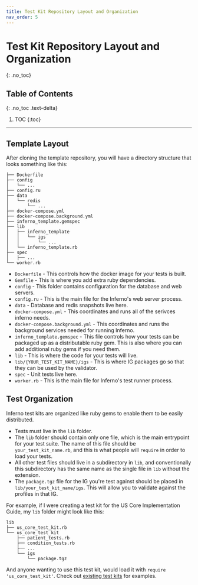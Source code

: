 ```yaml
---
title: Test Kit Repository Layout and Organization
nav_order: 5
---
```

# Test Kit Repository Layout and Organization
{: .no_toc}

## Table of Contents
{: .no_toc .text-delta}

1. TOC
{:toc}
---
## Template Layout
After cloning the template repository, you will have a directory structure that
looks something like this:
```
├── Dockerfile
├── config
│   └── ...
├── config.ru
├── data
│   └── redis
│       └── ...
├── docker-compose.yml
├── docker-compose.background.yml
├── inferno_template.gemspec
├── lib
│   ├── inferno_template
│   │   └── igs
│   │       └── ...
│   └── inferno_template.rb
├── spec
│   ├── ...
└── worker.rb
```
- `Dockerfile` - This controls how the docker image for your tests is built.
- `Gemfile` - This is where you add extra ruby dependencies.
- `config` - This folder contains configuration for the database and web
  servers.
- `config.ru` - This is the main file for the Inferno's web server process.
- `data` - Database and redis snapshots live here.
- `docker-compose.yml` - This coordinates and runs all of the serivces inferno
  needs.
- `docker-compose.background.yml` - This coordinates and runs the background
  services needed for running Inferno.
- `inferno_template.gemspec` - This file controls how your tests can be packaged
  up as a distributable ruby gem. This is also where you can add additional ruby
  gems if you need them.
- `lib` - This is where the code for your tests will live.
- `lib/{YOUR_TEST_KIT_NAME}/igs` - This is where IG packages go so that they can
  be used by the validator.
- `spec` - Unit tests live here.
- `worker.rb` - This is the main file for Inferno's test runner process.

## Test Organization
Inferno test kits are organized like ruby gems to enable them to be easily
distributed.
- Tests must live in the `lib` folder.
- The `lib` folder should contain only one file, which is the main entrypoint
  for your test suite. The name of this file should be `your_test_kit_name.rb`,
  and this is what people will `require` in order to load your tests.
- All other test files should live in a subdirectory in `lib`, and
  conventionally this subdirectory has the same name as the single file in `lib`
  without the extension.
- The `package.tgz` file for the IG you're test against should be placed in
  `lib/your_test_kit_name/igs`. This will allow you to validate against the
  profiles in that IG.

For example, if I were creating a test kit for the US Core Implementation Guide,
my `lib` folder might look like this:
```
lib
├── us_core_test_kit.rb
└── us_core_test_kit
    ├── patient_tests.rb
    ├── condition_tests.rb
    ├── ...
    └── igs
        └── package.tgz
```
And anyone wanting to use this test kit, would load it with `require
'us_core_test_kit'`. Check out [existing test
kits](/inferno-core/#inferno-test-kits) for examples.
